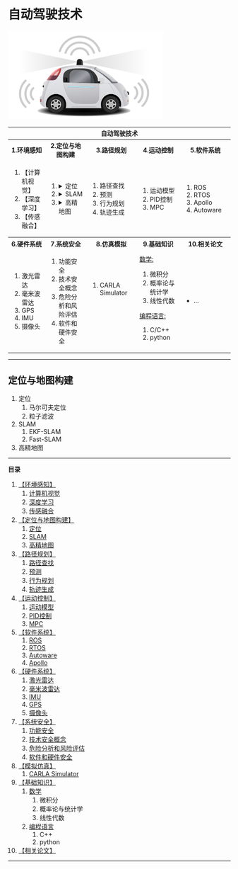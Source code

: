 # 自动驾驶技术

<p align="left" ><img height="200" src="/imgs/selfdriving.png"/></p>

<table>
<tr><th colspan="5">自动驾驶技术</th></tr>
<tr><th width="200">1.环境感知</th><th width="200">2.定位与地图构建</th><th width="200">3.路径规划</th><th width="200">4.运动控制</th><th width="200">5.软件系统</th></tr>
<tr>
<td><ol><li>【计算机视觉】</li><li>【深度学习】</li><li>【传感融合】</li></ol></td>
<td><ol>
    <li><details>
    <summary>定位</summary><p><ol>
    <li>马尔可夫定位</li>
    <li>粒子滤波</li></ol></p>
    </details></li>
    <li><details>
    <summary>SLAM</summary><p><ol>
    <li>EKF-SLAM</li>
    <li>Fast-SLAM</li></ol></p>
    </details></li>
    <li><details> 
    <summary>高精地图</summary><p><ol>
    <li></li>
    <li></li></ol></p>
    </details></li>
    </ol>
    </td>
<td><ol><li>路径查找</li><li>预测</li><li>行为规划</li><li>轨迹生成</li></ol></td>
<td><ol><li>运动模型</li><li>PID控制</li><li>MPC</li></ol></td>
<td><ol><li>ROS</li><li>RTOS</li><li>Apollo</li><li>Autoware</li></ol></td>
</tr>
<tr><th width="200">6.硬件系统</th><th width="200">7.系统安全</th><th width="200">8.仿真模拟</th><th width="200">9.基础知识</th><th width="200">10.相关论文</th></tr>
<tr>
<td><ol><li>激光雷达</li><li>毫米波雷达</li><li>GPS</li><li>IMU</li><li>摄像头</li></ol></td>
<td><ol><li>功能安全</li><li>技术安全概念</li><li>危险分析和风险评估</li><li>软件和硬件安全</li></ol></td>
<td><ol><li>CARLA Simulator</li></ol><img height="50"/></td>
<td><u>数学:</u><ol><li>微积分</li><li>概率论与统计学</li><li>线性代数</li></ol>
    <u>编程语言:</u><ol><li>C/C++</li><li>python</li></ol></td>
<td><ul><li>...</li></ul></td>
</tr>


</table>

----------



## 定位与地图构建
1. 定位<a id="loc"></a>
   1. 马尔可夫定位
   2. 粒子滤波
2. SLAM
   1. EKF-SLAM
   2. Fast-SLAM
3. 高精地图

-----------

**目录**
1. [【环境感知】](#perception)
   1. [计算机视觉](#cv)
   2. [深度学习](#deepl)
   3. [传感融合](#fusion)
2. [【定位与地图构建】](#lm)
   1. [定位](#localization)
   2. [SLAM](#slam)
   3. [高精地图](#hdmap)
3. [【路径规划】](#pathplan)
   1. [路径查找](#)
   2. [预测](#)
   3. [行为规划](#)
   4. [轨迹生成](#)
4. [【运动控制】](#motioncontrol)
   1. [运动模型](#model)
   2. [PID控制](#pid)
   3. [MPC](#mpc)
5. [【软件系统】](#software)
   1. [ROS](#ros)
   2. [RTOS](#rtos)
   3. [Autoware](#)
   4. [Apollo](#apollo)
6. [【硬件系统】](#hardware)
   1. [激光雷达](#)
   2. [毫米波雷达](#)
   3. [IMU](#)
   4. [GPS](#)
   5. [摄像头](#)
7. [【系统安全】](#safety)
   1. [功能安全](#)
   2. [技术安全概念](#)
   3. [危险分析和风险评估](#)
   4. [软件和硬件安全](#)
8. [【模拟仿真】](#simulator)
   1. [CARLA Simulator](#carla)
9. [【基础知识】](#basics)
   1. [数学](#math)
      1. 微积分
      2. 概率论与统计学
      3. 线性代数
   2. [编程语言](#prolan)
      1. C++
      2. python
10. [【相关论文】](#paper)
     
    

---------------------



